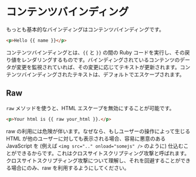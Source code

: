 # コンテンツバインディング

もっとも基本的なバインディングはコンテンツバインディングです。

```html
<p>Hello {{ name }}</p>
```

コンテンツバインディングとは、```{{``` と ```}}``` の間の Ruby コードを実行し、その戻り値をレンダリングするものです。バインディングされているコンテンツのデータが変更を監視されていれば、その変更に応じてテキストが更新されます。コンテンツバインディングされたテキストは、デフォルトでエスケープされます。

## Raw

```raw``` メソッドを使うと、HTML エスケープを無効にすることが可能です。

```html
<p>Your html is {{ raw your_html }}.</p>
```

raw の利用には危険が伴います。なぜなら、もしユーザーの操作によって生じる HTML が他のユーザーに対しても表示される場合、容易に悪意のある JavaScript を (例えば ```<img src=".." onload="somejs" />``` のように) 仕込むことができるからです。これはクロスサイトスクリプティング攻撃と呼ばれます。クロスサイトスクリプティング攻撃について理解し、それを回避することができる場合にのみ、raw を利用するようにしてください。
